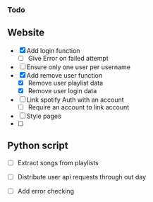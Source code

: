 ### Todo
## Website
- [X] Add login function
    - [ ] Give Error on failed attempt
- [ ] Ensure only one user per username
- [X] Add remove user function
    - [X] Remove user playlist data
    - [X] Remove user login data
- [ ] Link spotify Auth with an account
    - [ ] Require an account to link account
- [ ] Style pages
- [ ] 

## Python script
- [ ] Extract songs from playlists
- [ ] Distribute user api requests through out day
- [ ] Add error checking

